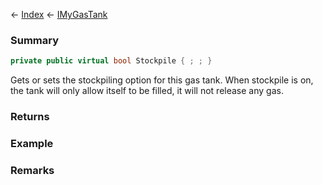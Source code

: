 ← [Index](Api-Index) ← [IMyGasTank](Sandbox.ModAPI.Ingame.IMyGasTank)

### Summary

```csharp
private public virtual bool Stockpile { ; ; }
```

Gets or sets the stockpiling option for this gas tank. When stockpile is on, the tank will only allow itself to be filled, it will not release any gas.

### Returns

### Example

### Remarks

